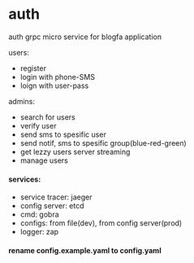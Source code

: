 # auth
auth grpc micro service for blogfa application
 
 users:
 - register
 - login with phone-SMS
 - loign with user-pass
 
 admins:
 - search for users
 - verify user
 - send sms to spesific user
 - send notif, sms to spesific group(blue-red-green)
 - get lezzy users server streaming
 - manage users
#### services:
 - service tracer: jaeger
 - config server: etcd
 - cmd: gobra
 - configs: from file(dev), from config server(prod)
 - logger: zap

#### rename config.example.yaml to config.yaml


